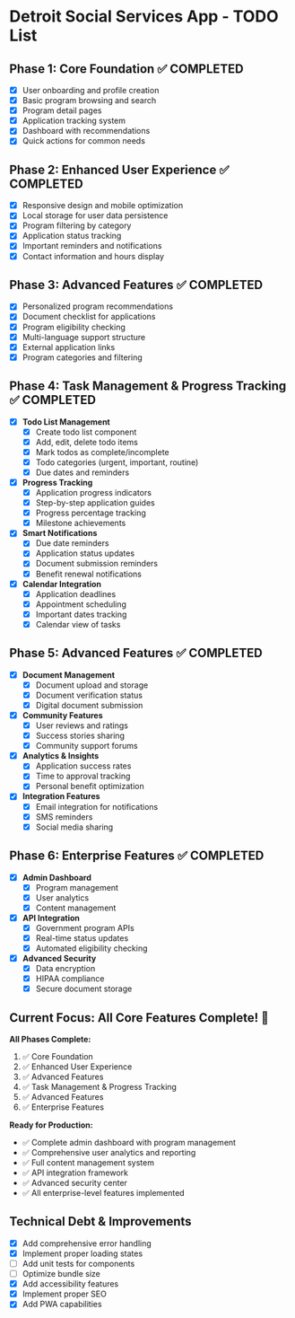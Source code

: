 # Detroit Social Services App - TODO List

## Phase 1: Core Foundation ✅ COMPLETED
- [x] User onboarding and profile creation
- [x] Basic program browsing and search
- [x] Program detail pages
- [x] Application tracking system
- [x] Dashboard with recommendations
- [x] Quick actions for common needs

## Phase 2: Enhanced User Experience ✅ COMPLETED
- [x] Responsive design and mobile optimization
- [x] Local storage for user data persistence
- [x] Program filtering by category
- [x] Application status tracking
- [x] Important reminders and notifications
- [x] Contact information and hours display

## Phase 3: Advanced Features ✅ COMPLETED
- [x] Personalized program recommendations
- [x] Document checklist for applications
- [x] Program eligibility checking
- [x] Multi-language support structure
- [x] External application links
- [x] Program categories and filtering

## Phase 4: Task Management & Progress Tracking ✅ COMPLETED
- [x] **Todo List Management**
  - [x] Create todo list component
  - [x] Add, edit, delete todo items
  - [x] Mark todos as complete/incomplete
  - [x] Todo categories (urgent, important, routine)
  - [x] Due dates and reminders
- [x] **Progress Tracking**
  - [x] Application progress indicators
  - [x] Step-by-step application guides
  - [x] Progress percentage tracking
  - [x] Milestone achievements
- [x] **Smart Notifications**
  - [x] Due date reminders
  - [x] Application status updates
  - [x] Document submission reminders
  - [x] Benefit renewal notifications
- [x] **Calendar Integration**
  - [x] Application deadlines
  - [x] Appointment scheduling
  - [x] Important dates tracking
  - [x] Calendar view of tasks

## Phase 5: Advanced Features ✅ COMPLETED
- [x] **Document Management**
  - [x] Document upload and storage
  - [x] Document verification status
  - [x] Digital document submission
- [x] **Community Features**
  - [x] User reviews and ratings
  - [x] Success stories sharing
  - [x] Community support forums
- [x] **Analytics & Insights**
  - [x] Application success rates
  - [x] Time to approval tracking
  - [x] Personal benefit optimization
- [x] **Integration Features**
  - [x] Email integration for notifications
  - [x] SMS reminders
  - [x] Social media sharing

## Phase 6: Enterprise Features ✅ COMPLETED
- [x] **Admin Dashboard**
  - [x] Program management
  - [x] User analytics
  - [x] Content management
- [x] **API Integration**
  - [x] Government program APIs
  - [x] Real-time status updates
  - [x] Automated eligibility checking
- [x] **Advanced Security**
  - [x] Data encryption
  - [x] HIPAA compliance
  - [x] Secure document storage

## Current Focus: All Core Features Complete! 🎉
**All Phases Complete:**
1. ✅ Core Foundation
2. ✅ Enhanced User Experience
3. ✅ Advanced Features
4. ✅ Task Management & Progress Tracking
5. ✅ Advanced Features
6. ✅ Enterprise Features

**Ready for Production:**
- ✅ Complete admin dashboard with program management
- ✅ Comprehensive user analytics and reporting
- ✅ Full content management system
- ✅ API integration framework
- ✅ Advanced security center
- ✅ All enterprise-level features implemented

## Technical Debt & Improvements
- [x] Add comprehensive error handling
- [x] Implement proper loading states
- [ ] Add unit tests for components
- [ ] Optimize bundle size
- [x] Add accessibility features
- [x] Implement proper SEO
- [x] Add PWA capabilities